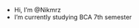 -  Hi, I’m @Nikmrz
-  I’m currently studying BCA 7th semester


<!---
Nikmrz/Nikmrz is a ✨ special ✨ repository because its `README.md` (this file) appears on your GitHub profile.
You can click the Preview link to take a look at your changes.
--->
